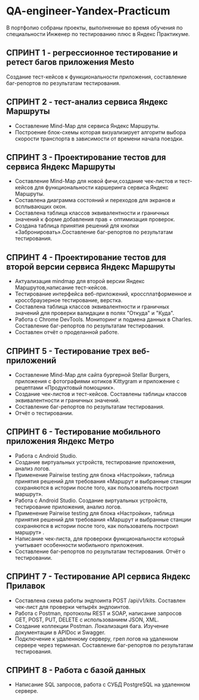 # QA-engineer-Yandex-Practicum
В портфолио собраны проекты, выполненные во время обучения по специальности Инженер по тестированию плюс в Яндекс Практикуме.

## СПРИНТ 1 - регрессионное тестирование и ретест багов приложения Mesto

Создание тест-кейсов к функциональности приложения, составление баг-репортов по результатам тестирования.

## СПРИНТ 2 - тест-анализ сервиса Яндекс Маршруты

* Составление Mind-Map для сервиса Яндекс Маршруты.
* Построение блок-схемы которая визуализирует алгоритм выбора скорости транспорта в зависимости от времени начала поездки.

## СПРИНТ 3 - Проектирование тестов для сервиса Яндекс Маршруты

* Составление Mind-Map для новой фичи,создание чек-листов и тест-кейсов для функциональности каршеринга сервиса Яндекс Маршруты. 
* Составлена диаграмма состояний и переходов для экранов и всплывающих окон. 
* Составлена таблица классов эквивалентности и граничных значений к форме добавления прав + оптимизация проверок. 
* Создана таблица принятия решений для кнопки «Забронировать».Составление баг-репортов по результатам тестирования.

## СПРИНТ 4 - Проектирование тестов для второй версии сервиса Яндекс Маршруты

* Актуализация mindmap для второй версии Яндекс Маршрутов,написание тест-кейсов. 
* Тестирование интерфейса веб-приложений, кроссплатформенное и кроссбраузерное тестирование, верстка. 
* Составлена таблица классов эквивалентности и граничных значений для проверки валидации в полях "Откуда" и "Куда". 
* Работа с Chrome DevTools. Мониторинг и подмена данных в Charles. Составление баг-репортов по результатам тестирования.
* Составлен отчёт о проделанной работе.

## СПРИНТ 5 - Тестирование трех веб-приложений

* Составление Mind-Map для сайта бургерной Stellar Burgers, приложения с фотографиями котиков Kittygram и приложение с рецептами «Продуктовый помощник». 
* Создание чек-листов и тест-кейсов. Составлены таблицы классов эквивалентности и граничных значений. 
* Составление баг-репортов по результатам тестирования. 
* Отчёт о тестировании.

## СПРИНТ 6 - Тестирование мобильного приложения Яндекс Метро

* Работа с Android Studio. 
* Создание виртуальных устройств, тестирование приложения, анализ логов. 
* Применение Pairwise testing для блока «Настройки», таблица принятия решений для требования «Маршрут и выбранные станции сохраняются в истории после того, как пользователь построил маршрут». 
* Работа с Android Studio. Создание виртуальных устройств, тестирование приложения, анализ логов. 
* Применение Pairwise testing для блока «Настройки», таблица принятия решений для требования «Маршрут и выбранные станции сохраняются в истории после того, как пользователь построил маршрут» . 
* Написание чек-листа, для провероки функциональности который учитывает особенности мобильного приложения.
* Составление баг-репортов по результатам тестирования. Отчёт о тестировании.

## СПРИНТ 7 - Тестирование API сервиса Яндекс Прилавок

* Составлена схема работы эндпоинта POST /api/v1/kits. Составлен чек-лист для проверки четырёх эндпоинтов. 
* Работа с Postman, протоколы REST и SOAP, написание запросов  GET, POST, PUT, DELETE с использованием JSON, XML. 
* Создание коллекции Postman. Локализация бага. Изучение документации в APIDoc и Swagger. 
* Подключение к удаленному серверу, греп логов на удаленном сервере через терминал. Составление баг-репортов по результатам тестирования.

## СПРИНТ 8 - Работа с базой данных

* Написание SQL запросов, работа с СУБД PostgreSQL на удаленном сервере.

